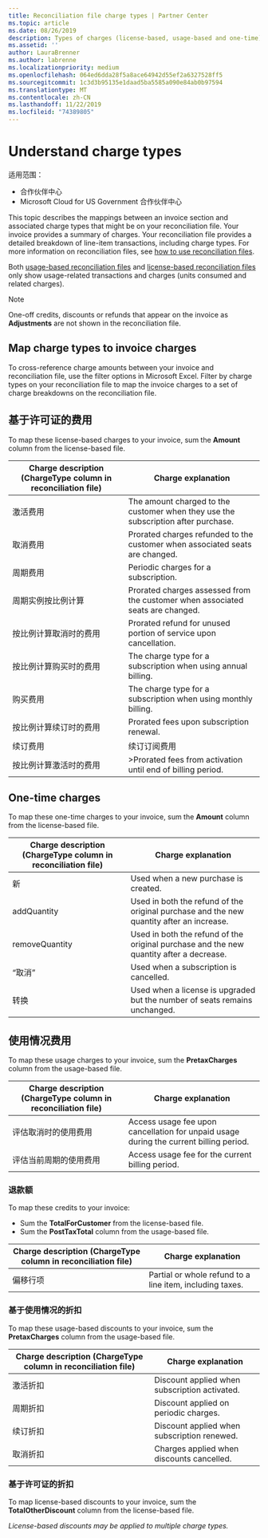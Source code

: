 ```yaml
---
title: Reconciliation file charge types | Partner Center
ms.topic: article
ms.date: 08/26/2019
description: Types of charges (license-based, usage-based and one-time), credits and discounts on Partner Center reconciliation files.
ms.assetid: ''
author: LauraBrenner
ms.author: labrenne
ms.localizationpriority: medium
ms.openlocfilehash: 064ed6dda28f5a8ace64942d55ef2a6327528ff5
ms.sourcegitcommit: 1c3d3b95135e1daad5ba5585a090e84ab0b97594
ms.translationtype: MT
ms.contentlocale: zh-CN
ms.lasthandoff: 11/22/2019
ms.locfileid: "74389805"
---
```

# <a name="understand-charge-types"></a>Understand charge types

适用范围：

- 合作伙伴中心
- Microsoft Cloud for US Government 合作伙伴中心

This topic describes the mappings between an invoice section and associated charge types that might be on your reconciliation file. Your invoice provides a summary of charges. Your reconciliation file provides a detailed breakdown of line-item transactions, including charge types. For more information on reconciliation files, see [how to use reconciliation files](use-the-reconciliation-files.md).

Both [usage-based reconciliation files](usage-based-recon-files.md) and [license-based reconciliation files](license-based-recon-files.md) only show usage-related transactions and charges (units consumed and related charges).

> [!NOTE]
> One-off credits, discounts or refunds that appear on the invoice as **Adjustments** are not shown in the reconciliation file.

## <a name="map-charge-types-to-invoice-charges"></a>Map charge types to invoice charges

To cross-reference charge amounts between your invoice and reconciliation file, use the filter options in Microsoft Excel. Filter by charge types on your reconciliation file to map the invoice charges to a set of charge breakdowns on the reconciliation file.

## <a name="license-based-charges"></a>基于许可证的费用

To map these license-based charges to your invoice, sum the **Amount** column from the license-based file.

| Charge description (ChargeType column in reconciliation file) | Charge explanation |
| ------------------------------------------------------------- | ------------------ |
| 激活费用 | The amount charged to the customer when they use the subscription after purchase. |
| 取消费用 | Prorated charges refunded to the customer when associated seats are changed. |
| 周期费用 | Periodic charges for a subscription. |
| 周期实例按比例计算 | Prorated charges assessed from the customer when associated seats are changed. |
| 按比例计算取消时的费用 | Prorated refund for unused portion of service upon cancellation. |
| 按比例计算购买时的费用 | The charge type for a subscription when using annual billing. |
| 购买费用 | The charge type for a subscription when using monthly billing. |
| 按比例计算续订时的费用 | Prorated fees upon subscription renewal. |
| 续订费用 | 续订订阅费用 |
| 按比例计算激活时的费用 | >Prorated fees from activation until end of billing period. |

## <a name="one-time-charges"></a>One-time charges

To map these one-time charges to your invoice, sum the **Amount** column from the license-based file.

| Charge description (ChargeType column in reconciliation file) | Charge explanation |
| ------------------------------------------------------------- | ------------------ |
| 新 | Used when a new purchase is created. |
| addQuantity | Used in both the refund of the original purchase and the new quantity after an increase. |
| removeQuantity | Used in both the refund of the original purchase and the new quantity after a decrease. |
| “取消” | Used when a subscription is cancelled. |
| 转换 | Used when a license is upgraded but the number of seats remains unchanged. |

## <a name="usage-charges"></a>使用情况费用

To map these usage charges to your invoice, sum the **PretaxCharges** column from the usage-based file.

| Charge description (ChargeType column in reconciliation file) | Charge explanation |
| ------------------------------------------------------------- | ------------------ |
| 评估取消时的使用费用 | Access usage fee upon cancellation for unpaid usage during the current billing period. |
| 评估当前周期的使用费用 | Access usage fee for the current billing period. |

### <a name="credits"></a>退款额

To map these credits to your invoice:

- Sum the **TotalForCustomer** from the license-based file.
- Sum the **PostTaxTotal** column from the usage-based file.

| Charge description (ChargeType column in reconciliation file) | Charge explanation |
| ------------------------------------------------------------- | ------------------ |
| 偏移行项 | Partial or whole refund to a line item, including taxes. |

### <a name="usage-based-discounts"></a>基于使用情况的折扣

To map these usage-based discounts to your invoice, sum the **PretaxCharges** column from the usage-based file.

| Charge description (ChargeType column in reconciliation file) | Charge explanation |
| ------------------------------------------------------------- | ------------------ |
| 激活折扣 | Discount applied when subscription activated. |
| 周期折扣 | Discount applied on periodic charges. |
| 续订折扣 | Discount applied when subscription renewed. |
| 取消折扣 | Charges applied when discounts cancelled. |

### <a name="license-based-discounts"></a>基于许可证的折扣

To map license-based discounts to your invoice, sum the **TotalOtherDiscount** column from the license-based file.

*License-based discounts may be applied to multiple charge types.*
